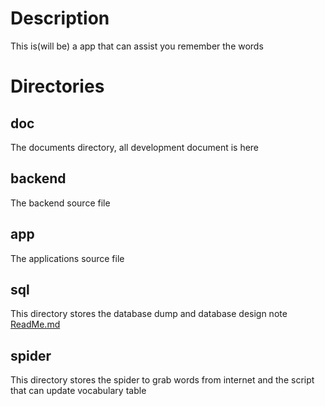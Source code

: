 # Description
This is(will be) a app that can assist you remember the words
# Directories
## doc
The documents directory, all development document is here
## backend
The backend source file
## app
The applications source file
## sql
This directory stores the database dump and database design note [ReadMe.md](./sql/ReadMe.md)
## spider
This directory stores the spider to grab words from internet and the script that can update vocabulary table  